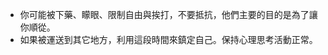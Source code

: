 [Title]: # (運輸)
[Difficulty]: # (進階)
[Order]: # (2)

* 你可能被下藥、矇眼、限制自由與挨打，不要抵抗，他們主要的目的是為了讓你順從。
* 如果被運送到其它地方，利用這段時間來鎮定自己。保持心理思考活動正常。
